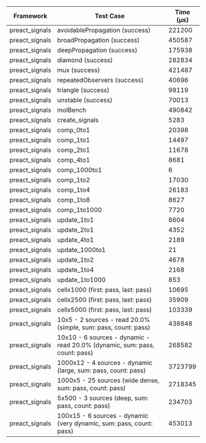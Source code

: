 | Framework | Test Case | Time (μs) |
| --- | --- | --- |
| preact_signals | avoidablePropagation (success) | 221200 |
| preact_signals | broadPropagation (success) | 450587 |
| preact_signals | deepPropagation (success) | 175938 |
| preact_signals | diamond (success) | 282834 |
| preact_signals | mux (success) | 421487 |
| preact_signals | repeatedObservers (success) | 40696 |
| preact_signals | triangle (success) | 98119 |
| preact_signals | unstable (success) | 70013 |
| preact_signals | molBench | 490842 |
| preact_signals | create_signals | 5283 |
| preact_signals | comp_0to1 | 20398 |
| preact_signals | comp_1to1 | 14497 |
| preact_signals | comp_2to1 | 11678 |
| preact_signals | comp_4to1 | 8681 |
| preact_signals | comp_1000to1 | 6 |
| preact_signals | comp_1to2 | 17030 |
| preact_signals | comp_1to4 | 26183 |
| preact_signals | comp_1to8 | 8627 |
| preact_signals | comp_1to1000 | 7720 |
| preact_signals | update_1to1 | 8604 |
| preact_signals | update_2to1 | 4352 |
| preact_signals | update_4to1 | 2189 |
| preact_signals | update_1000to1 | 21 |
| preact_signals | update_1to2 | 4678 |
| preact_signals | update_1to4 | 2168 |
| preact_signals | update_1to1000 | 853 |
| preact_signals | cellx1000 (first: pass, last: pass) | 10695 |
| preact_signals | cellx2500 (first: pass, last: pass) | 35909 |
| preact_signals | cellx5000 (first: pass, last: pass) | 103339 |
| preact_signals | 10x5 - 2 sources - read 20.0% (simple, sum: pass, count: pass) | 438848 |
| preact_signals | 10x10 - 6 sources - dynamic - read 20.0% (dynamic, sum: pass, count: pass) | 268582 |
| preact_signals | 1000x12 - 4 sources - dynamic (large, sum: pass, count: pass) | 3723799 |
| preact_signals | 1000x5 - 25 sources (wide dense, sum: pass, count: pass) | 2718345 |
| preact_signals | 5x500 - 3 sources (deep, sum: pass, count: pass) | 234703 |
| preact_signals | 100x15 - 6 sources - dynamic (very dynamic, sum: pass, count: pass) | 453013 |
